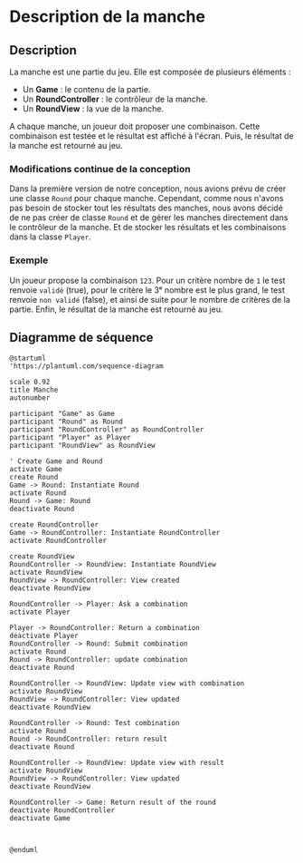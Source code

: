 # Description de la manche

<primary-label ref="diagram"/>

## Description

La manche est une partie du jeu. Elle est composée de plusieurs éléments :
- Un **Game** : le contenu de la partie.
- Un **RoundController** : le contrôleur de la manche.
- Un **RoundView** : la vue de la manche.

A chaque manche, un joueur doit proposer une combinaison. Cette combinaison est testée et le résultat est affiché à l'écran.
Puis, le résultat de la manche est retourné au jeu.

### Modifications continue de la conception

Dans la première version de notre conception, nous avions prévu de créer une classe `Round` pour chaque manche.
Cependant, comme nous n'avons pas besoin de stocker tout les résultats des manches, nous avons décidé de ne pas créer de classe `Round` et de gérer les manches directement dans le contrôleur de la manche.
Et de stocker les résultats et les combinaisons dans la classe `Player`.

### Exemple

Un joueur propose la combinaison `123`. Pour un critère nombre de `1` le test renvoie `validé` (true), pour le critère le 3ᵉ nombre est le plus grand, le test renvoie `non validé` (false), et ainsi de suite pour le nombre de critères de la partie.
Enfin, le résultat de la manche est retourné au jeu.

## Diagramme de séquence

<secondary-label ref="comportemental"/>

```plantuml
@startuml
'https://plantuml.com/sequence-diagram

scale 0.92
title Manche
autonumber

participant "Game" as Game
participant "Round" as Round
participant "RoundController" as RoundController
participant "Player" as Player
participant "RoundView" as RoundView

' Create Game and Round
activate Game
create Round
Game -> Round: Instantiate Round
activate Round
Round -> Game: Round
deactivate Round

create RoundController
Game -> RoundController: Instantiate RoundController
activate RoundController

create RoundView
RoundController -> RoundView: Instantiate RoundView
activate RoundView
RoundView -> RoundController: View created
deactivate RoundView

RoundController -> Player: Ask a combination
activate Player

Player -> RoundController: Return a combination
deactivate Player
RoundController -> Round: Submit combination
activate Round
Round -> RoundController: update combination
deactivate Round

RoundController -> RoundView: Update view with combination
activate RoundView
RoundView -> RoundController: View updated
deactivate RoundView

RoundController -> Round: Test combination
activate Round
Round -> RoundController: return result
deactivate Round

RoundController -> RoundView: Update view with result
activate RoundView
RoundView -> RoundController: View updated
deactivate RoundView

RoundController -> Game: Return result of the round
deactivate RoundController
deactivate Game



@enduml
```
